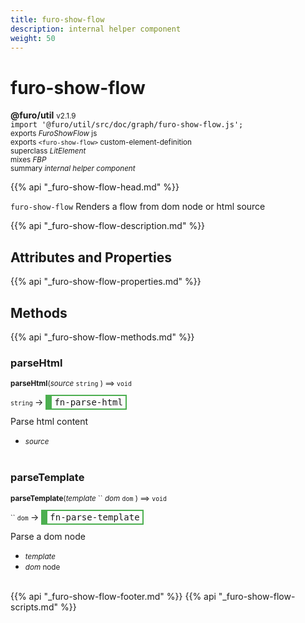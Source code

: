 ```yaml
---
title: furo-show-flow
description: internal helper component
weight: 50
---
```


# furo-show-flow
**@furo/util** <small>v2.1.9</small>
<br>`import '@furo/util/src/doc/graph/furo-show-flow.js';`<small>
<br>exports *FuroShowFlow* js
<br>exports `<furo-show-flow>` custom-element-definition
<br>superclass *LitElement*
<br> mixes *FBP*</small>
<br><small>summary *internal helper component*</small>

{{% api "_furo-show-flow-head.md" %}}

`furo-show-flow`
Renders a flow from dom node or html source

{{% api "_furo-show-flow-description.md" %}}


## Attributes and Properties
{{% api "_furo-show-flow-properties.md" %}}







## Methods
{{% api "_furo-show-flow-methods.md" %}}


### **parseHtml**
<small>**parseHtml**(*source* `string` ) ⟹ `void`</small>

<small>`string` </small> →
<span  style="border-width:2px 2px 2px 10px; border-style: solid;border-color:  rgb(76, 175, 80);font-family:monospace; padding:2px 4px;">fn-parse-html</span>

Parse html content

- <small>*source* </small>
<br><br>

### **parseTemplate**
<small>**parseTemplate**(*template* `` *dom* `dom` ) ⟹ `void`</small>

<small>`` `dom` </small> →
<span  style="border-width:2px 2px 2px 10px; border-style: solid;border-color:  rgb(76, 175, 80);font-family:monospace; padding:2px 4px;">fn-parse-template</span>

Parse a dom node

- <small>*template* </small>
- <small>*dom* node</small>
<br><br>






{{% api "_furo-show-flow-footer.md" %}}
{{% api "_furo-show-flow-scripts.md" %}}
